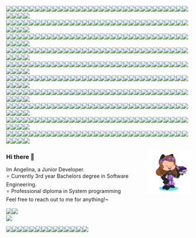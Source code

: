 <!-- NICKNAME PANEL START-->
<img src="https://img.shields.io/badge/%20-%20-lightgrey?style=flat&logo=angular&logoColor=lightgrey" width="24vw"><img src="https://img.shields.io/badge/%20-%20-lightgrey?style=flat&logo=angular&logoColor=lightgrey" width="24vw"><img src="https://img.shields.io/badge/%20-%20-lightgrey?style=flat&logo=angular&logoColor=lightgrey" width="24vw"><img src="https://img.shields.io/badge/%20-%20-lightgrey?style=flat&logo=angular&logoColor=lightgrey" width="24vw"><img src="https://img.shields.io/badge/%20-%20-lightgrey?style=flat&logo=angular&logoColor=lightgrey" width="24vw"><img src="https://img.shields.io/badge/%20-%20-lightgrey?style=flat&logo=angular&logoColor=lightgrey" width="24vw"><img src="https://img.shields.io/badge/%20-%20-lightgrey?style=flat&logo=angular&logoColor=lightgrey" width="24vw"><img src="https://img.shields.io/badge/%20-%20-lightgrey?style=flat&logo=angular&logoColor=lightgrey" width="24vw"><img src="https://img.shields.io/badge/%20-%20-lightgrey?style=flat&logo=angular&logoColor=lightgrey" width="24vw"><img src="https://img.shields.io/badge/%20-%20-lightgrey?style=flat&logo=angular&logoColor=lightgrey" width="24vw"><img src="https://img.shields.io/badge/%20-%20-lightgrey?style=flat&logo=angular&logoColor=lightgrey" width="24vw"><img src="https://img.shields.io/badge/%20-%20-lightgrey?style=flat&logo=angular&logoColor=lightgrey" width="24vw"><img src="https://img.shields.io/badge/%20-%20-lightgrey?style=flat&logo=angular&logoColor=lightgrey" width="24vw"><img src="https://img.shields.io/badge/%20-%20-lightgrey?style=flat&logo=angular&logoColor=lightgrey" width="24vw"><img src="https://img.shields.io/badge/%20-%20-lightgrey?style=flat&logo=angular&logoColor=lightgrey" width="24vw"><img src="https://img.shields.io/badge/%20-%20-lightgrey?style=flat&logo=angular&logoColor=lightgrey" width="24vw"><img src="https://img.shields.io/badge/%20-%20-lightgrey?style=flat&logo=angular&logoColor=lightgrey" width="24vw"><img src="https://img.shields.io/badge/%20-%20-lightgrey?style=flat&logo=angular&logoColor=lightgrey" width="24vw"><img src="https://img.shields.io/badge/%20-%20-lightgrey?style=flat&logo=angular&logoColor=lightgrey" width="24vw"><img src="https://img.shields.io/badge/%20-%20-lightgrey?style=flat&logo=angular&logoColor=lightgrey" width="24vw"><img src="https://img.shields.io/badge/%20-%20-lightgrey?style=flat&logo=angular&logoColor=lightgrey" width="24vw"><img src="https://img.shields.io/badge/%20-%20-lightgrey?style=flat&logo=angular&logoColor=lightgrey" width="24vw"><img src="https://img.shields.io/badge/%20-%20-lightgrey?style=flat&logo=angular&logoColor=lightgrey" width="24vw"><img src="https://img.shields.io/badge/%20-%20-lightgrey?style=flat&logo=angular&logoColor=lightgrey" width="24vw"><img src="https://img.shields.io/badge/%20-%20-lightgrey?style=flat&logo=angular&logoColor=lightgrey" width="24vw"><img src="https://img.shields.io/badge/%20-%20-lightgrey?style=flat&logo=angular&logoColor=lightgrey" width="24vw"><img src="https://img.shields.io/badge/%20-%20-lightgrey?style=flat&logo=angular&logoColor=lightgrey" width="24vw"><img src="https://img.shields.io/badge/%20-%20-lightgrey?style=flat&logo=angular&logoColor=lightgrey" width="24vw"><img src="https://img.shields.io/badge/%20-%20-lightgrey?style=flat&logo=angular&logoColor=lightgrey" width="24vw"><img src="https://img.shields.io/badge/%20-%20-lightgrey?style=flat&logo=angular&logoColor=lightgrey" width="24vw"><img src="https://img.shields.io/badge/%20-%20-lightgrey?style=flat&logo=angular&logoColor=lightgrey" width="24vw"><img src="https://img.shields.io/badge/%20-%20-lightgrey?style=flat&logo=angular&logoColor=lightgrey" width="24vw"><img src="https://img.shields.io/badge/%20-%20-lightgrey?style=flat&logo=angular&logoColor=lightgrey" width="24vw"><img src="https://img.shields.io/badge/%20-%20-lightgrey?style=flat&logo=angular&logoColor=lightgrey" width="24vw"><img src="https://img.shields.io/badge/%20-%20-lightgrey?style=flat&logo=angular&logoColor=lightgrey" width="24vw"><br/> 
<img src="https://img.shields.io/badge/%20-%20-lightgrey?style=flat&logo=angular&logoColor=lightgrey" width="24vw"><img src="https://img.shields.io/badge/%20-%20-lightgrey?style=flat&logo=angular&logoColor=lightgrey" width="24vw"><img src="https://img.shields.io/badge/%20-%20-lightgrey?style=flat&logo=angular&logoColor=lightgrey" width="24vw"><img src="https://img.shields.io/badge/%20-%20-lightgrey?style=flat&logo=angular&logoColor=lightgrey" width="24vw"><img src="https://img.shields.io/badge/%20-%20-lightgrey?style=flat&logo=angular&logoColor=lightgrey" width="24vw"><img src="https://img.shields.io/badge/%20-%20-lightgrey?style=flat&logo=angular&logoColor=lightgrey" width="24vw"><img src="https://img.shields.io/badge/%20-%20-lightgrey?style=flat&logo=angular&logoColor=lightgrey" width="24vw"><img src="https://img.shields.io/badge/%20-%20-lightgrey?style=flat&logo=angular&logoColor=lightgrey" width="24vw"><img src="https://img.shields.io/badge/%20-%20-lightgrey?style=flat&logo=angular&logoColor=lightgrey" width="24vw"><img src="https://img.shields.io/badge/%20-%20-lightgrey?style=flat&logo=angular&logoColor=lightgrey" width="24vw"><img src="https://img.shields.io/badge/%20-%20-lightgrey?style=flat&logo=angular&logoColor=lightgrey" width="24vw"><img src="https://img.shields.io/badge/%20-%20-lightgrey?style=flat&logo=angular&logoColor=lightgrey" width="24vw"><img src="https://img.shields.io/badge/%20-%20-lightgrey?style=flat&logo=angular&logoColor=lightgrey" width="24vw"><img src="https://img.shields.io/badge/%20-%20-lightgrey?style=flat&logo=angular&logoColor=lightgrey" width="24vw"><img src="https://img.shields.io/badge/%20-%20-lightgrey?style=flat&logo=angular&logoColor=lightgrey" width="24vw"><img src="https://img.shields.io/badge/%20-%20-lightgrey?style=flat&logo=angular&logoColor=lightgrey" width="24vw"><img src="https://img.shields.io/badge/%20-%20-lightgrey?style=flat&logo=angular&logoColor=lightgrey" width="24vw"><img src="https://img.shields.io/badge/%20-%20-lightgrey?style=flat&logo=angular&logoColor=lightgrey" width="24vw"><img src="https://img.shields.io/badge/%20-%20-ff69b4?style=flat&logo=angular&logoColor=ff69b4" width="24vw"><img src="https://img.shields.io/badge/%20-%20-lightgrey?style=flat&logo=angular&logoColor=lightgrey" width="24vw"><img src="https://img.shields.io/badge/%20-%20-ff69b4?style=flat&logo=angular&logoColor=ff69b4" width="24vw"><img src="https://img.shields.io/badge/%20-%20-lightgrey?style=flat&logo=angular&logoColor=lightgrey" width="24vw"><img src="https://img.shields.io/badge/%20-%20-lightgrey?style=flat&logo=angular&logoColor=lightgrey" width="24vw"><img src="https://img.shields.io/badge/%20-%20-lightgrey?style=flat&logo=angular&logoColor=lightgrey" width="24vw"><img src="https://img.shields.io/badge/%20-%20-lightgrey?style=flat&logo=angular&logoColor=lightgrey" width="24vw"><img src="https://img.shields.io/badge/%20-%20-lightgrey?style=flat&logo=angular&logoColor=lightgrey" width="24vw"><img src="https://img.shields.io/badge/%20-%20-lightgrey?style=flat&logo=angular&logoColor=lightgrey" width="24vw"><img src="https://img.shields.io/badge/%20-%20-lightgrey?style=flat&logo=angular&logoColor=lightgrey" width="24vw"><img src="https://img.shields.io/badge/%20-%20-lightgrey?style=flat&logo=angular&logoColor=lightgrey" width="24vw"><img src="https://img.shields.io/badge/%20-%20-lightgrey?style=flat&logo=angular&logoColor=lightgrey" width="24vw"><img src="https://img.shields.io/badge/%20-%20-lightgrey?style=flat&logo=angular&logoColor=lightgrey" width="24vw"><img src="https://img.shields.io/badge/%20-%20-lightgrey?style=flat&logo=angular&logoColor=lightgrey" width="24vw"><img src="https://img.shields.io/badge/%20-%20-lightgrey?style=flat&logo=angular&logoColor=lightgrey" width="24vw"><img src="https://img.shields.io/badge/%20-%20-lightgrey?style=flat&logo=angular&logoColor=lightgrey" width="24vw"><img src="https://img.shields.io/badge/%20-%20-lightgrey?style=flat&logo=angular&logoColor=lightgrey" width="24vw"><br/> 
<img src="https://img.shields.io/badge/%20-%20-lightgrey?style=flat&logo=angular&logoColor=lightgrey" width="24vw"><img src="https://img.shields.io/badge/%20-%20-lightgrey?style=flat&logo=angular&logoColor=lightgrey" width="24vw"><img src="https://img.shields.io/badge/%20-%20-ff69b4?style=flat&logo=angular&logoColor=ff69b4" width="24vw"><img src="https://img.shields.io/badge/%20-%20-ff69b4?style=flat&logo=angular&logoColor=ff69b4" width="24vw"><img src="https://img.shields.io/badge/%20-%20-lightgrey?style=flat&logo=angular&logoColor=lightgrey" width="24vw"><img src="https://img.shields.io/badge/%20-%20-lightgrey?style=flat&logo=angular&logoColor=lightgrey" width="24vw"><img src="https://img.shields.io/badge/%20-%20-ff69b4?style=flat&logo=angular&logoColor=ff69b4" width="24vw"><img src="https://img.shields.io/badge/%20-%20-ff69b4?style=flat&logo=angular&logoColor=ff69b4" width="24vw"><img src="https://img.shields.io/badge/%20-%20-ff69b4?style=flat&logo=angular&logoColor=ff69b4" width="24vw"><img src="https://img.shields.io/badge/%20-%20-lightgrey?style=flat&logo=angular&logoColor=lightgrey" width="24vw"><img src="https://img.shields.io/badge/%20-%20-ff69b4?style=flat&logo=angular&logoColor=ff69b4" width="24vw"><img src="https://img.shields.io/badge/%20-%20-ff69b4?style=flat&logo=angular&logoColor=ff69b4" width="24vw"><img src="https://img.shields.io/badge/%20-%20-ff69b4?style=flat&logo=angular&logoColor=ff69b4" width="24vw"><img src="https://img.shields.io/badge/%20-%20-lightgrey?style=flat&logo=angular&logoColor=lightgrey" width="24vw"><img src="https://img.shields.io/badge/%20-%20-ff69b4?style=flat&logo=angular&logoColor=ff69b4" width="24vw"><img src="https://img.shields.io/badge/%20-%20-ff69b4?style=flat&logo=angular&logoColor=ff69b4" width="24vw"><img src="https://img.shields.io/badge/%20-%20-ff69b4?style=flat&logo=angular&logoColor=ff69b4" width="24vw"><img src="https://img.shields.io/badge/%20-%20-lightgrey?style=flat&logo=angular&logoColor=lightgrey" width="24vw"><img src="https://img.shields.io/badge/%20-%20-ff69b4?style=flat&logo=angular&logoColor=ff69b4" width="24vw"><img src="https://img.shields.io/badge/%20-%20-lightgrey?style=flat&logo=angular&logoColor=lightgrey" width="24vw"><img src="https://img.shields.io/badge/%20-%20-lightgrey?style=flat&logo=angular&logoColor=lightgrey" width="24vw"><img src="https://img.shields.io/badge/%20-%20-lightgrey?style=flat&logo=angular&logoColor=lightgrey" width="24vw"><img src="https://img.shields.io/badge/%20-%20-ff69b4?style=flat&logo=angular&logoColor=ff69b4" width="24vw"><img src="https://img.shields.io/badge/%20-%20-ff69b4?style=flat&logo=angular&logoColor=ff69b4" width="24vw"><img src="https://img.shields.io/badge/%20-%20-ff69b4?style=flat&logo=angular&logoColor=ff69b4" width="24vw"><img src="https://img.shields.io/badge/%20-%20-lightgrey?style=flat&logo=angular&logoColor=lightgrey" width="24vw"><img src="https://img.shields.io/badge/%20-%20-lightgrey?style=flat&logo=angular&logoColor=lightgrey" width="24vw"><img src="https://img.shields.io/badge/%20-%20-ff69b4?style=flat&logo=angular&logoColor=ff69b4" width="24vw"><img src="https://img.shields.io/badge/%20-%20-ff69b4?style=flat&logo=angular&logoColor=ff69b4" width="24vw"><img src="https://img.shields.io/badge/%20-%20-lightgrey?style=flat&logo=angular&logoColor=lightgrey" width="24vw"><img src="https://img.shields.io/badge/%20-%20-lightgrey?style=flat&logo=angular&logoColor=lightgrey" width="24vw"><img src="https://img.shields.io/badge/%20-%20-ff69b4?style=flat&logo=angular&logoColor=ff69b4" width="24vw"><img src="https://img.shields.io/badge/%20-%20-ff69b4?style=flat&logo=angular&logoColor=ff69b4" width="24vw"><img src="https://img.shields.io/badge/%20-%20-ff69b4?style=flat&logo=angular&logoColor=ff69b4" width="24vw"><img src="https://img.shields.io/badge/%20-%20-lightgrey?style=flat&logo=angular&logoColor=lightgrey" width="24vw"><!-- newline --><br/> 
<img src="https://img.shields.io/badge/%20-%20-lightgrey?style=flat&logo=angular&logoColor=lightgrey" width="24vw"><img src="https://img.shields.io/badge/%20-%20-ff69b4?style=flat&logo=angular&logoColor=ff69b4" width="24vw"><img src="https://img.shields.io/badge/%20-%20-lightgrey?style=flat&logo=angular&logoColor=lightgrey" width="24vw"><img src="https://img.shields.io/badge/%20-%20-ff69b4?style=flat&logo=angular&logoColor=ff69b4" width="24vw"><img src="https://img.shields.io/badge/%20-%20-lightgrey?style=flat&logo=angular&logoColor=lightgrey" width="24vw"><img src="https://img.shields.io/badge/%20-%20-lightgrey?style=flat&logo=angular&logoColor=lightgrey" width="24vw"><img src="https://img.shields.io/badge/%20-%20-ff69b4?style=flat&logo=angular&logoColor=ff69b4" width="24vw"><img src="https://img.shields.io/badge/%20-%20-lightgrey?style=flat&logo=angular&logoColor=lightgrey" width="24vw"><img src="https://img.shields.io/badge/%20-%20-ff69b4?style=flat&logo=angular&logoColor=ff69b4" width="24vw"><img src="https://img.shields.io/badge/%20-%20-lightgrey?style=flat&logo=angular&logoColor=lightgrey" width="24vw"><img src="https://img.shields.io/badge/%20-%20-ff69b4?style=flat&logo=angular&logoColor=ff69b4" width="24vw"><img src="https://img.shields.io/badge/%20-%20-lightgrey?style=flat&logo=angular&logoColor=lightgrey" width="24vw"><img src="https://img.shields.io/badge/%20-%20-ff69b4?style=flat&logo=angular&logoColor=ff69b4" width="24vw"><img src="https://img.shields.io/badge/%20-%20-lightgrey?style=flat&logo=angular&logoColor=lightgrey" width="24vw"><img src="https://img.shields.io/badge/%20-%20-ff69b4?style=flat&logo=angular&logoColor=ff69b4" width="24vw"><img src="https://img.shields.io/badge/%20-%20-lightgrey?style=flat&logo=angular&logoColor=lightgrey" width="24vw"><img src="https://img.shields.io/badge/%20-%20-ff69b4?style=flat&logo=angular&logoColor=ff69b4" width="24vw"><img src="https://img.shields.io/badge/%20-%20-lightgrey?style=flat&logo=angular&logoColor=lightgrey" width="24vw"><img src="https://img.shields.io/badge/%20-%20-ff69b4?style=flat&logo=angular&logoColor=ff69b4" width="24vw"><img src="https://img.shields.io/badge/%20-%20-lightgrey?style=flat&logo=angular&logoColor=lightgrey" width="24vw"><img src="https://img.shields.io/badge/%20-%20-ff69b4?style=flat&logo=angular&logoColor=ff69b4" width="24vw"><img src="https://img.shields.io/badge/%20-%20-lightgrey?style=flat&logo=angular&logoColor=lightgrey" width="24vw"><img src="https://img.shields.io/badge/%20-%20-ff69b4?style=flat&logo=angular&logoColor=ff69b4" width="24vw"><img src="https://img.shields.io/badge/%20-%20-lightgrey?style=flat&logo=angular&logoColor=lightgrey" width="24vw"><img src="https://img.shields.io/badge/%20-%20-ff69b4?style=flat&logo=angular&logoColor=ff69b4" width="24vw"><img src="https://img.shields.io/badge/%20-%20-lightgrey?style=flat&logo=angular&logoColor=lightgrey" width="24vw"><img src="https://img.shields.io/badge/%20-%20-ff69b4?style=flat&logo=angular&logoColor=ff69b4" width="24vw"><img src="https://img.shields.io/badge/%20-%20-lightgrey?style=flat&logo=angular&logoColor=lightgrey" width="24vw"><img src="https://img.shields.io/badge/%20-%20-ff69b4?style=flat&logo=angular&logoColor=ff69b4" width="24vw"><img src="https://img.shields.io/badge/%20-%20-lightgrey?style=flat&logo=angular&logoColor=lightgrey" width="24vw"><img src="https://img.shields.io/badge/%20-%20-lightgrey?style=flat&logo=angular&logoColor=lightgrey" width="24vw"><img src="https://img.shields.io/badge/%20-%20-ff69b4?style=flat&logo=angular&logoColor=ff69b4" width="24vw"><img src="https://img.shields.io/badge/%20-%20-lightgrey?style=flat&logo=angular&logoColor=lightgrey" width="24vw"><img src="https://img.shields.io/badge/%20-%20-ff69b4?style=flat&logo=angular&logoColor=ff69b4" width="24vw"><img src="https://img.shields.io/badge/%20-%20-lightgrey?style=flat&logo=angular&logoColor=lightgrey" width="24vw"><!-- newline --><br/> 
<img src="https://img.shields.io/badge/%20-%20-lightgrey?style=flat&logo=angular&logoColor=lightgrey" width="24vw"><img src="https://img.shields.io/badge/%20-%20-ff69b4?style=flat&logo=angular&logoColor=ff69b4" width="24vw"><img src="https://img.shields.io/badge/%20-%20-lightgrey?style=flat&logo=angular&logoColor=lightgrey" width="24vw"><img src="https://img.shields.io/badge/%20-%20-ff69b4?style=flat&logo=angular&logoColor=ff69b4" width="24vw"><img src="https://img.shields.io/badge/%20-%20-lightgrey?style=flat&logo=angular&logoColor=lightgrey" width="24vw"><img src="https://img.shields.io/badge/%20-%20-lightgrey?style=flat&logo=angular&logoColor=lightgrey" width="24vw"><img src="https://img.shields.io/badge/%20-%20-ff69b4?style=flat&logo=angular&logoColor=ff69b4" width="24vw"><img src="https://img.shields.io/badge/%20-%20-lightgrey?style=flat&logo=angular&logoColor=lightgrey" width="24vw"><img src="https://img.shields.io/badge/%20-%20-ff69b4?style=flat&logo=angular&logoColor=ff69b4" width="24vw"><img src="https://img.shields.io/badge/%20-%20-lightgrey?style=flat&logo=angular&logoColor=lightgrey" width="24vw"><img src="https://img.shields.io/badge/%20-%20-ff69b4?style=flat&logo=angular&logoColor=ff69b4" width="24vw"><img src="https://img.shields.io/badge/%20-%20-lightgrey?style=flat&logo=angular&logoColor=lightgrey" width="24vw"><img src="https://img.shields.io/badge/%20-%20-ff69b4?style=flat&logo=angular&logoColor=ff69b4" width="24vw"><img src="https://img.shields.io/badge/%20-%20-lightgrey?style=flat&logo=angular&logoColor=lightgrey" width="24vw"><img src="https://img.shields.io/badge/%20-%20-ff69b4?style=flat&logo=angular&logoColor=ff69b4" width="24vw"><img src="https://img.shields.io/badge/%20-%20-ff69b4?style=flat&logo=angular&logoColor=ff69b4" width="24vw"><img src="https://img.shields.io/badge/%20-%20-ff69b4?style=flat&logo=angular&logoColor=ff69b4" width="24vw"><img src="https://img.shields.io/badge/%20-%20-lightgrey?style=flat&logo=angular&logoColor=lightgrey" width="24vw"><img src="https://img.shields.io/badge/%20-%20-ff69b4?style=flat&logo=angular&logoColor=ff69b4" width="24vw"><img src="https://img.shields.io/badge/%20-%20-lightgrey?style=flat&logo=angular&logoColor=lightgrey" width="24vw"><img src="https://img.shields.io/badge/%20-%20-ff69b4?style=flat&logo=angular&logoColor=ff69b4" width="24vw"><img src="https://img.shields.io/badge/%20-%20-lightgrey?style=flat&logo=angular&logoColor=lightgrey" width="24vw"><img src="https://img.shields.io/badge/%20-%20-ff69b4?style=flat&logo=angular&logoColor=ff69b4" width="24vw"><img src="https://img.shields.io/badge/%20-%20-lightgrey?style=flat&logo=angular&logoColor=lightgrey" width="24vw"><img src="https://img.shields.io/badge/%20-%20-ff69b4?style=flat&logo=angular&logoColor=ff69b4" width="24vw"><img src="https://img.shields.io/badge/%20-%20-lightgrey?style=flat&logo=angular&logoColor=lightgrey" width="24vw"><img src="https://img.shields.io/badge/%20-%20-ff69b4?style=flat&logo=angular&logoColor=ff69b4" width="24vw"><img src="https://img.shields.io/badge/%20-%20-lightgrey?style=flat&logo=angular&logoColor=lightgrey" width="24vw"><img src="https://img.shields.io/badge/%20-%20-ff69b4?style=flat&logo=angular&logoColor=ff69b4" width="24vw"><img src="https://img.shields.io/badge/%20-%20-lightgrey?style=flat&logo=angular&logoColor=lightgrey" width="24vw"><img src="https://img.shields.io/badge/%20-%20-lightgrey?style=flat&logo=angular&logoColor=lightgrey" width="24vw"><img src="https://img.shields.io/badge/%20-%20-ff69b4?style=flat&logo=angular&logoColor=ff69b4" width="24vw"><img src="https://img.shields.io/badge/%20-%20-lightgrey?style=flat&logo=angular&logoColor=lightgrey" width="24vw"><img src="https://img.shields.io/badge/%20-%20-ff69b4?style=flat&logo=angular&logoColor=ff69b4" width="24vw"><img src="https://img.shields.io/badge/%20-%20-lightgrey?style=flat&logo=angular&logoColor=lightgrey" width="24vw"><!-- newline --><br/> 
<img src="https://img.shields.io/badge/%20-%20-lightgrey?style=flat&logo=angular&logoColor=lightgrey" width="24vw"><img src="https://img.shields.io/badge/%20-%20-ff69b4?style=flat&logo=angular&logoColor=ff69b4" width="24vw"><img src="https://img.shields.io/badge/%20-%20-lightgrey?style=flat&logo=angular&logoColor=lightgrey" width="24vw"><img src="https://img.shields.io/badge/%20-%20-ff69b4?style=flat&logo=angular&logoColor=ff69b4" width="24vw"><img src="https://img.shields.io/badge/%20-%20-lightgrey?style=flat&logo=angular&logoColor=lightgrey" width="24vw"><img src="https://img.shields.io/badge/%20-%20-lightgrey?style=flat&logo=angular&logoColor=lightgrey" width="24vw"><img src="https://img.shields.io/badge/%20-%20-ff69b4?style=flat&logo=angular&logoColor=ff69b4" width="24vw"><img src="https://img.shields.io/badge/%20-%20-lightgrey?style=flat&logo=angular&logoColor=lightgrey" width="24vw"><img src="https://img.shields.io/badge/%20-%20-ff69b4?style=flat&logo=angular&logoColor=ff69b4" width="24vw"><img src="https://img.shields.io/badge/%20-%20-lightgrey?style=flat&logo=angular&logoColor=lightgrey" width="24vw"><img src="https://img.shields.io/badge/%20-%20-ff69b4?style=flat&logo=angular&logoColor=ff69b4" width="24vw"><img src="https://img.shields.io/badge/%20-%20-ff69b4?style=flat&logo=angular&logoColor=ff69b4" width="24vw"><img src="https://img.shields.io/badge/%20-%20-ff69b4?style=flat&logo=angular&logoColor=ff69b4" width="24vw"><img src="https://img.shields.io/badge/%20-%20-lightgrey?style=flat&logo=angular&logoColor=lightgrey" width="24vw"><img src="https://img.shields.io/badge/%20-%20-ff69b4?style=flat&logo=angular&logoColor=ff69b4" width="24vw"><img src="https://img.shields.io/badge/%20-%20-lightgrey?style=flat&logo=angular&logoColor=lightgrey" width="24vw"><img src="https://img.shields.io/badge/%20-%20-lightgrey?style=flat&logo=angular&logoColor=lightgrey" width="24vw"><img src="https://img.shields.io/badge/%20-%20-lightgrey?style=flat&logo=angular&logoColor=lightgrey" width="24vw"><img src="https://img.shields.io/badge/%20-%20-ff69b4?style=flat&logo=angular&logoColor=ff69b4" width="24vw"><img src="https://img.shields.io/badge/%20-%20-lightgrey?style=flat&logo=angular&logoColor=lightgrey" width="24vw"><img src="https://img.shields.io/badge/%20-%20-ff69b4?style=flat&logo=angular&logoColor=ff69b4" width="24vw"><img src="https://img.shields.io/badge/%20-%20-lightgrey?style=flat&logo=angular&logoColor=lightgrey" width="24vw"><img src="https://img.shields.io/badge/%20-%20-ff69b4?style=flat&logo=angular&logoColor=ff69b4" width="24vw"><img src="https://img.shields.io/badge/%20-%20-lightgrey?style=flat&logo=angular&logoColor=lightgrey" width="24vw"><img src="https://img.shields.io/badge/%20-%20-ff69b4?style=flat&logo=angular&logoColor=ff69b4" width="24vw"><img src="https://img.shields.io/badge/%20-%20-lightgrey?style=flat&logo=angular&logoColor=lightgrey" width="24vw"><img src="https://img.shields.io/badge/%20-%20-ff69b4?style=flat&logo=angular&logoColor=ff69b4" width="24vw"><img src="https://img.shields.io/badge/%20-%20-lightgrey?style=flat&logo=angular&logoColor=lightgrey" width="24vw"><img src="https://img.shields.io/badge/%20-%20-ff69b4?style=flat&logo=angular&logoColor=ff69b4" width="24vw"><img src="https://img.shields.io/badge/%20-%20-lightgrey?style=flat&logo=angular&logoColor=lightgrey" width="24vw"><img src="https://img.shields.io/badge/%20-%20-lightgrey?style=flat&logo=angular&logoColor=lightgrey" width="24vw"><img src="https://img.shields.io/badge/%20-%20-ff69b4?style=flat&logo=angular&logoColor=ff69b4" width="24vw"><img src="https://img.shields.io/badge/%20-%20-ff69b4?style=flat&logo=angular&logoColor=ff69b4" width="24vw"><img src="https://img.shields.io/badge/%20-%20-ff69b4?style=flat&logo=angular&logoColor=ff69b4" width="24vw"><img src="https://img.shields.io/badge/%20-%20-lightgrey?style=flat&logo=angular&logoColor=lightgrey" width="24vw"><!-- newline --><br/> 
<img src="https://img.shields.io/badge/%20-%20-lightgrey?style=flat&logo=angular&logoColor=lightgrey" width="24vw"><img src="https://img.shields.io/badge/%20-%20-lightgrey?style=flat&logo=angular&logoColor=lightgrey" width="24vw"><img src="https://img.shields.io/badge/%20-%20-ff69b4?style=flat&logo=angular&logoColor=ff69b4" width="24vw"><img src="https://img.shields.io/badge/%20-%20-ff69b4?style=flat&logo=angular&logoColor=ff69b4" width="24vw"><img src="https://img.shields.io/badge/%20-%20-ff69b4?style=flat&logo=angular&logoColor=ff69b4" width="24vw"><img src="https://img.shields.io/badge/%20-%20-lightgrey?style=flat&logo=angular&logoColor=lightgrey" width="24vw"><img src="https://img.shields.io/badge/%20-%20-ff69b4?style=flat&logo=angular&logoColor=ff69b4" width="24vw"><img src="https://img.shields.io/badge/%20-%20-lightgrey?style=flat&logo=angular&logoColor=lightgrey" width="24vw"><img src="https://img.shields.io/badge/%20-%20-ff69b4?style=flat&logo=angular&logoColor=ff69b4" width="24vw"><img src="https://img.shields.io/badge/%20-%20-lightgrey?style=flat&logo=angular&logoColor=lightgrey" width="24vw"><img src="https://img.shields.io/badge/%20-%20-lightgrey?style=flat&logo=angular&logoColor=lightgrey" width="24vw"><img src="https://img.shields.io/badge/%20-%20-lightgrey?style=flat&logo=angular&logoColor=lightgrey" width="24vw"><img src="https://img.shields.io/badge/%20-%20-ff69b4?style=flat&logo=angular&logoColor=ff69b4" width="24vw"><img src="https://img.shields.io/badge/%20-%20-lightgrey?style=flat&logo=angular&logoColor=lightgrey" width="24vw"><img src="https://img.shields.io/badge/%20-%20-ff69b4?style=flat&logo=angular&logoColor=ff69b4" width="24vw"><img src="https://img.shields.io/badge/%20-%20-ff69b4?style=flat&logo=angular&logoColor=ff69b4" width="24vw"><img src="https://img.shields.io/badge/%20-%20-ff69b4?style=flat&logo=angular&logoColor=ff69b4" width="24vw"><img src="https://img.shields.io/badge/%20-%20-lightgrey?style=flat&logo=angular&logoColor=lightgrey" width="24vw"><img src="https://img.shields.io/badge/%20-%20-ff69b4?style=flat&logo=angular&logoColor=ff69b4" width="24vw"><img src="https://img.shields.io/badge/%20-%20-lightgrey?style=flat&logo=angular&logoColor=lightgrey" width="24vw"><img src="https://img.shields.io/badge/%20-%20-ff69b4?style=flat&logo=angular&logoColor=ff69b4" width="24vw"><img src="https://img.shields.io/badge/%20-%20-lightgrey?style=flat&logo=angular&logoColor=lightgrey" width="24vw"><img src="https://img.shields.io/badge/%20-%20-ff69b4?style=flat&logo=angular&logoColor=ff69b4" width="24vw"><img src="https://img.shields.io/badge/%20-%20-lightgrey?style=flat&logo=angular&logoColor=lightgrey" width="24vw"><img src="https://img.shields.io/badge/%20-%20-ff69b4?style=flat&logo=angular&logoColor=ff69b4" width="24vw"><img src="https://img.shields.io/badge/%20-%20-lightgrey?style=flat&logo=angular&logoColor=lightgrey" width="24vw"><img src="https://img.shields.io/badge/%20-%20-lightgrey?style=flat&logo=angular&logoColor=lightgrey" width="24vw"><img src="https://img.shields.io/badge/%20-%20-ff69b4?style=flat&logo=angular&logoColor=ff69b4" width="24vw"><img src="https://img.shields.io/badge/%20-%20-lightgrey?style=flat&logo=angular&logoColor=lightgrey" width="24vw"><img src="https://img.shields.io/badge/%20-%20-ff69b4?style=flat&logo=angular&logoColor=ff69b4" width="24vw"><img src="https://img.shields.io/badge/%20-%20-lightgrey?style=flat&logo=angular&logoColor=lightgrey" width="24vw"><img src="https://img.shields.io/badge/%20-%20-lightgrey?style=flat&logo=angular&logoColor=lightgrey" width="24vw"><img src="https://img.shields.io/badge/%20-%20-lightgrey?style=flat&logo=angular&logoColor=lightgrey" width="24vw"><img src="https://img.shields.io/badge/%20-%20-ff69b4?style=flat&logo=angular&logoColor=ff69b4" width="24vw"><img src="https://img.shields.io/badge/%20-%20-lightgrey?style=flat&logo=angular&logoColor=lightgrey" width="24vw"><!-- newline --><br/> 
<img src="https://img.shields.io/badge/%20-%20-lightgrey?style=flat&logo=angular&logoColor=lightgrey" width="24vw"><img src="https://img.shields.io/badge/%20-%20-lightgrey?style=flat&logo=angular&logoColor=lightgrey" width="24vw"><img src="https://img.shields.io/badge/%20-%20-lightgrey?style=flat&logo=angular&logoColor=lightgrey" width="24vw"><img src="https://img.shields.io/badge/%20-%20-lightgrey?style=flat&logo=angular&logoColor=lightgrey" width="24vw"><img src="https://img.shields.io/badge/%20-%20-lightgrey?style=flat&logo=angular&logoColor=lightgrey" width="24vw"><img src="https://img.shields.io/badge/%20-%20-lightgrey?style=flat&logo=angular&logoColor=lightgrey" width="24vw"><img src="https://img.shields.io/badge/%20-%20-lightgrey?style=flat&logo=angular&logoColor=lightgrey" width="24vw"><img src="https://img.shields.io/badge/%20-%20-lightgrey?style=flat&logo=angular&logoColor=lightgrey" width="24vw"><img src="https://img.shields.io/badge/%20-%20-lightgrey?style=flat&logo=angular&logoColor=lightgrey" width="24vw"><img src="https://img.shields.io/badge/%20-%20-lightgrey?style=flat&logo=angular&logoColor=lightgrey" width="24vw"><img src="https://img.shields.io/badge/%20-%20-ff69b4?style=flat&logo=angular&logoColor=ff69b4" width="24vw"><img src="https://img.shields.io/badge/%20-%20-lightgrey?style=flat&logo=angular&logoColor=lightgrey" width="24vw"><img src="https://img.shields.io/badge/%20-%20-ff69b4?style=flat&logo=angular&logoColor=ff69b4" width="24vw"><img src="https://img.shields.io/badge/%20-%20-lightgrey?style=flat&logo=angular&logoColor=lightgrey" width="24vw"><img src="https://img.shields.io/badge/%20-%20-lightgrey?style=flat&logo=angular&logoColor=lightgrey" width="24vw"><img src="https://img.shields.io/badge/%20-%20-lightgrey?style=flat&logo=angular&logoColor=lightgrey" width="24vw"><img src="https://img.shields.io/badge/%20-%20-lightgrey?style=flat&logo=angular&logoColor=lightgrey" width="24vw"><img src="https://img.shields.io/badge/%20-%20-lightgrey?style=flat&logo=angular&logoColor=lightgrey" width="24vw"><img src="https://img.shields.io/badge/%20-%20-lightgrey?style=flat&logo=angular&logoColor=lightgrey" width="24vw"><img src="https://img.shields.io/badge/%20-%20-lightgrey?style=flat&logo=angular&logoColor=lightgrey" width="24vw"><img src="https://img.shields.io/badge/%20-%20-lightgrey?style=flat&logo=angular&logoColor=lightgrey" width="24vw"><img src="https://img.shields.io/badge/%20-%20-lightgrey?style=flat&logo=angular&logoColor=lightgrey" width="24vw"><img src="https://img.shields.io/badge/%20-%20-lightgrey?style=flat&logo=angular&logoColor=lightgrey" width="24vw"><img src="https://img.shields.io/badge/%20-%20-lightgrey?style=flat&logo=angular&logoColor=lightgrey" width="24vw"><img src="https://img.shields.io/badge/%20-%20-lightgrey?style=flat&logo=angular&logoColor=lightgrey" width="24vw"><img src="https://img.shields.io/badge/%20-%20-lightgrey?style=flat&logo=angular&logoColor=lightgrey" width="24vw"><img src="https://img.shields.io/badge/%20-%20-lightgrey?style=flat&logo=angular&logoColor=lightgrey" width="24vw"><img src="https://img.shields.io/badge/%20-%20-lightgrey?style=flat&logo=angular&logoColor=lightgrey" width="24vw"><img src="https://img.shields.io/badge/%20-%20-lightgrey?style=flat&logo=angular&logoColor=lightgrey" width="24vw"><img src="https://img.shields.io/badge/%20-%20-lightgrey?style=flat&logo=angular&logoColor=lightgrey" width="24vw"><img src="https://img.shields.io/badge/%20-%20-lightgrey?style=flat&logo=angular&logoColor=lightgrey" width="24vw"><img src="https://img.shields.io/badge/%20-%20-ff69b4?style=flat&logo=angular&logoColor=ff69b4" width="24vw"><img src="https://img.shields.io/badge/%20-%20-lightgrey?style=flat&logo=angular&logoColor=lightgrey" width="24vw"><img src="https://img.shields.io/badge/%20-%20-ff69b4?style=flat&logo=angular&logoColor=ff69b4" width="24vw"><img src="https://img.shields.io/badge/%20-%20-lightgrey?style=flat&logo=angular&logoColor=lightgrey" width="24vw"><!-- newline --><br/> 
<img src="https://img.shields.io/badge/%20-%20-lightgrey?style=flat&logo=angular&logoColor=lightgrey" width="24vw"><img src="https://img.shields.io/badge/%20-%20-lightgrey?style=flat&logo=angular&logoColor=lightgrey" width="24vw"><img src="https://img.shields.io/badge/%20-%20-lightgrey?style=flat&logo=angular&logoColor=lightgrey" width="24vw"><img src="https://img.shields.io/badge/%20-%20-lightgrey?style=flat&logo=angular&logoColor=lightgrey" width="24vw"><img src="https://img.shields.io/badge/%20-%20-lightgrey?style=flat&logo=angular&logoColor=lightgrey" width="24vw"><img src="https://img.shields.io/badge/%20-%20-lightgrey?style=flat&logo=angular&logoColor=lightgrey" width="24vw"><img src="https://img.shields.io/badge/%20-%20-lightgrey?style=flat&logo=angular&logoColor=lightgrey" width="24vw"><img src="https://img.shields.io/badge/%20-%20-lightgrey?style=flat&logo=angular&logoColor=lightgrey" width="24vw"><img src="https://img.shields.io/badge/%20-%20-lightgrey?style=flat&logo=angular&logoColor=lightgrey" width="24vw"><img src="https://img.shields.io/badge/%20-%20-lightgrey?style=flat&logo=angular&logoColor=lightgrey" width="24vw"><img src="https://img.shields.io/badge/%20-%20-ff69b4?style=flat&logo=angular&logoColor=ff69b4" width="24vw"><img src="https://img.shields.io/badge/%20-%20-ff69b4?style=flat&logo=angular&logoColor=ff69b4" width="24vw"><img src="https://img.shields.io/badge/%20-%20-ff69b4?style=flat&logo=angular&logoColor=ff69b4" width="24vw"><img src="https://img.shields.io/badge/%20-%20-lightgrey?style=flat&logo=angular&logoColor=lightgrey" width="24vw"><img src="https://img.shields.io/badge/%20-%20-lightgrey?style=flat&logo=angular&logoColor=lightgrey" width="24vw"><img src="https://img.shields.io/badge/%20-%20-lightgrey?style=flat&logo=angular&logoColor=lightgrey" width="24vw"><img src="https://img.shields.io/badge/%20-%20-lightgrey?style=flat&logo=angular&logoColor=lightgrey" width="24vw"><img src="https://img.shields.io/badge/%20-%20-lightgrey?style=flat&logo=angular&logoColor=lightgrey" width="24vw"><img src="https://img.shields.io/badge/%20-%20-lightgrey?style=flat&logo=angular&logoColor=lightgrey" width="24vw"><img src="https://img.shields.io/badge/%20-%20-lightgrey?style=flat&logo=angular&logoColor=lightgrey" width="24vw"><img src="https://img.shields.io/badge/%20-%20-lightgrey?style=flat&logo=angular&logoColor=lightgrey" width="24vw"><img src="https://img.shields.io/badge/%20-%20-lightgrey?style=flat&logo=angular&logoColor=lightgrey" width="24vw"><img src="https://img.shields.io/badge/%20-%20-lightgrey?style=flat&logo=angular&logoColor=lightgrey" width="24vw"><img src="https://img.shields.io/badge/%20-%20-lightgrey?style=flat&logo=angular&logoColor=lightgrey" width="24vw"><img src="https://img.shields.io/badge/%20-%20-lightgrey?style=flat&logo=angular&logoColor=lightgrey" width="24vw"><img src="https://img.shields.io/badge/%20-%20-lightgrey?style=flat&logo=angular&logoColor=lightgrey" width="24vw"><img src="https://img.shields.io/badge/%20-%20-lightgrey?style=flat&logo=angular&logoColor=lightgrey" width="24vw"><img src="https://img.shields.io/badge/%20-%20-lightgrey?style=flat&logo=angular&logoColor=lightgrey" width="24vw"><img src="https://img.shields.io/badge/%20-%20-lightgrey?style=flat&logo=angular&logoColor=lightgrey" width="24vw"><img src="https://img.shields.io/badge/%20-%20-lightgrey?style=flat&logo=angular&logoColor=lightgrey" width="24vw"><img src="https://img.shields.io/badge/%20-%20-lightgrey?style=flat&logo=angular&logoColor=lightgrey" width="24vw"><img src="https://img.shields.io/badge/%20-%20-ff69b4?style=flat&logo=angular&logoColor=ff69b4" width="24vw"><img src="https://img.shields.io/badge/%20-%20-ff69b4?style=flat&logo=angular&logoColor=ff69b4" width="24vw"><img src="https://img.shields.io/badge/%20-%20-ff69b4?style=flat&logo=angular&logoColor=ff69b4" width="24vw"><img src="https://img.shields.io/badge/%20-%20-lightgrey?style=flat&logo=angular&logoColor=lightgrey" width="24vw"><br/>
<img src="https://img.shields.io/badge/%20-%20-lightgrey?style=flat&logo=angular&logoColor=lightgrey" width="24vw"><img src="https://img.shields.io/badge/%20-%20-lightgrey?style=flat&logo=angular&logoColor=lightgrey" width="24vw"><img src="https://img.shields.io/badge/%20-%20-lightgrey?style=flat&logo=angular&logoColor=lightgrey" width="24vw"><img src="https://img.shields.io/badge/%20-%20-lightgrey?style=flat&logo=angular&logoColor=lightgrey" width="24vw"><img src="https://img.shields.io/badge/%20-%20-lightgrey?style=flat&logo=angular&logoColor=lightgrey" width="24vw"><img src="https://img.shields.io/badge/%20-%20-lightgrey?style=flat&logo=angular&logoColor=lightgrey" width="24vw"><img src="https://img.shields.io/badge/%20-%20-lightgrey?style=flat&logo=angular&logoColor=lightgrey" width="24vw"><img src="https://img.shields.io/badge/%20-%20-lightgrey?style=flat&logo=angular&logoColor=lightgrey" width="24vw"><img src="https://img.shields.io/badge/%20-%20-lightgrey?style=flat&logo=angular&logoColor=lightgrey" width="24vw"><img src="https://img.shields.io/badge/%20-%20-lightgrey?style=flat&logo=angular&logoColor=lightgrey" width="24vw"><img src="https://img.shields.io/badge/%20-%20-lightgrey?style=flat&logo=angular&logoColor=lightgrey" width="24vw"><img src="https://img.shields.io/badge/%20-%20-lightgrey?style=flat&logo=angular&logoColor=lightgrey" width="24vw"><img src="https://img.shields.io/badge/%20-%20-lightgrey?style=flat&logo=angular&logoColor=lightgrey" width="24vw"><img src="https://img.shields.io/badge/%20-%20-lightgrey?style=flat&logo=angular&logoColor=lightgrey" width="24vw"><img src="https://img.shields.io/badge/%20-%20-lightgrey?style=flat&logo=angular&logoColor=lightgrey" width="24vw"><img src="https://img.shields.io/badge/%20-%20-lightgrey?style=flat&logo=angular&logoColor=lightgrey" width="24vw"><img src="https://img.shields.io/badge/%20-%20-lightgrey?style=flat&logo=angular&logoColor=lightgrey" width="24vw"><img src="https://img.shields.io/badge/%20-%20-lightgrey?style=flat&logo=angular&logoColor=lightgrey" width="24vw"><img src="https://img.shields.io/badge/%20-%20-lightgrey?style=flat&logo=angular&logoColor=lightgrey" width="24vw"><img src="https://img.shields.io/badge/%20-%20-lightgrey?style=flat&logo=angular&logoColor=lightgrey" width="24vw"><img src="https://img.shields.io/badge/%20-%20-lightgrey?style=flat&logo=angular&logoColor=lightgrey" width="24vw"><img src="https://img.shields.io/badge/%20-%20-lightgrey?style=flat&logo=angular&logoColor=lightgrey" width="24vw"><img src="https://img.shields.io/badge/%20-%20-lightgrey?style=flat&logo=angular&logoColor=lightgrey" width="24vw"><img src="https://img.shields.io/badge/%20-%20-lightgrey?style=flat&logo=angular&logoColor=lightgrey" width="24vw"><img src="https://img.shields.io/badge/%20-%20-lightgrey?style=flat&logo=angular&logoColor=lightgrey" width="24vw"><img src="https://img.shields.io/badge/%20-%20-lightgrey?style=flat&logo=angular&logoColor=lightgrey" width="24vw"><img src="https://img.shields.io/badge/%20-%20-lightgrey?style=flat&logo=angular&logoColor=lightgrey" width="24vw"><img src="https://img.shields.io/badge/%20-%20-lightgrey?style=flat&logo=angular&logoColor=lightgrey" width="24vw"><img src="https://img.shields.io/badge/%20-%20-lightgrey?style=flat&logo=angular&logoColor=lightgrey" width="24vw"><img src="https://img.shields.io/badge/%20-%20-lightgrey?style=flat&logo=angular&logoColor=lightgrey" width="24vw"><img src="https://img.shields.io/badge/%20-%20-lightgrey?style=flat&logo=angular&logoColor=lightgrey" width="24vw"><img src="https://img.shields.io/badge/%20-%20-lightgrey?style=flat&logo=angular&logoColor=lightgrey" width="24vw"><img src="https://img.shields.io/badge/%20-%20-lightgrey?style=flat&logo=angular&logoColor=lightgrey" width="24vw"><img src="https://img.shields.io/badge/%20-%20-lightgrey?style=flat&logo=angular&logoColor=lightgrey" width="24vw"><img src="https://img.shields.io/badge/%20-%20-lightgrey?style=flat&logo=angular&logoColor=lightgrey" width="24vw">
<!-- NICKNAME PANEL END-->

<img src="octocat.png" align="right" width="120vw"/>

### Hi there 👋
Im Angelina, a Junior Developer.  
:star: Currently 3rd year Bachelors degree in Software Engineering.  
:star: Professional diploma in System programming  
Feel free to reach out to me for anything!~




<img align="center" src="https://github-readme-stats.vercel.app/api?username=angelinag&show_icons=true&count_private=true&theme=synthwave" /><img align="center" width="205" src="https://github-readme-stats.vercel.app/api/top-langs/?username=angelinag&theme=synthwave" /> <br/>
<img align="center" width="700" src="https://github-readme-streak-stats.herokuapp.com/?user=angelinag&theme=synthwave" />


<img src="https://img.shields.io/badge/%20-%20-brightgreen?style=flat&logo=github&logoColor=black" width="38vw"><img src="https://img.shields.io/badge/%20-%20-brightgreen?style=flat&logo=github&logoColor=black" width="38vw"><img src="https://img.shields.io/badge/%20-%20-brightgreen?style=flat&logo=github&logoColor=black" width="38vw"><img src="https://img.shields.io/badge/%20-%20-brightgreen?style=flat&logo=github&logoColor=black" width="38vw"><img src="https://img.shields.io/badge/%20-%20-brightgreen?style=flat&logo=github&logoColor=black" width="38vw"><img src="https://img.shields.io/badge/%20-%20-brightgreen?style=flat&logo=github&logoColor=black" width="38vw"><img src="https://profile-counter.glitch.me/angelinag/count.svg" width="200vw"><img src="https://img.shields.io/badge/%20-%20-brightgreen?style=flat&logo=github&logoColor=black" width="38vw"><img src="https://img.shields.io/badge/%20-%20-brightgreen?style=flat&logo=github&logoColor=black" width="38vw"><img src="https://img.shields.io/badge/%20-%20-brightgreen?style=flat&logo=github&logoColor=black" width="38vw"><img src="https://img.shields.io/badge/%20-%20-brightgreen?style=flat&logo=github&logoColor=black" width="38vw"><img src="https://img.shields.io/badge/%20-%20-brightgreen?style=flat&logo=github&logoColor=black" width="38vw"><img src="https://img.shields.io/badge/%20-%20-brightgreen?style=flat&logo=github&logoColor=black" width="38vw"><img src="https://img.shields.io/badge/%20-%20-brightgreen?style=flat&logo=github&logoColor=black" width="38vw">
